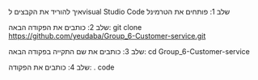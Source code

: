 איך להוריד את הקבצים לvisual Studio Code
שלב 1: פותחים את הטרמינל


שלב 2: כותבים את הפקודה הבאה: git clone https://github.com/yeudaba/Group_6-Customer-service.git


שלב 3: כותבים את שם התקייה בפקודה הבאה: cd Group_6-Customer-service


שלב 4: כותבים את הפקודה: . code 
